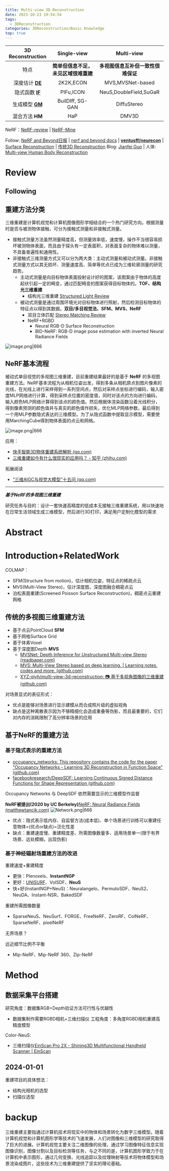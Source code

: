 ```yaml
---
title: Multi-view 3D Reconstruction
date: 2023-10-23 19:54:54
tags:
  - 3DReconstruction
categories: 3DReconstruction/Basic Knowledge
top: true
---
```


| 3D Reconstruction |             Single-view              |             Multi-view             |
|:-----------------:|:------------------------------------:|:----------------------------------:|
|       特点        | **简单但信息不足，未见区域很难重建** | **多视图信息互补但一致性很难保证** |
|  深度估计 **[DE](/3DReconstruction/Basic%20Knowledge/Other%20Paper%20About%20Reconstruction)**  |              2K2K,ECON               |          MVS,MVSNet-based          |
|  隐式函数 **[IF](/3DReconstruction/Basic%20Knowledge/Other%20Paper%20About%20Reconstruction)**  |              PIFu,ICON               |    NeuS,DoubleField,SuGaR    |
|  生成模型 **[GM](/3DReconstruction/Basic%20Knowledge/Generative%20Models%20Review)**  |           BuilDIff, SG-GAN           |            DiffuStereo             |
|  混合方法 **HM**  |                 HaP                  |               DMV3D                |

NeRF：[NeRF-review](/3DReconstruction/Basic%20Knowledge/NeRF/NeRF-review) | [NeRF-Mine](/3DReconstruction/Basic%20Knowledge/NeRF/NeRF-Mine)

Follow: [NeRF and Beyond日报](https://www.zhihu.com/column/c_1710703836652716032) | [nerf and beyond docs](https://github.com/yangjiheng/nerf_and_beyond_docs) | **[ventusff/neurecon](https://github.com/ventusff/neurecon)** | [Surface Reconstruction](https://paperswithcode.com/task/surface-reconstruction) | [传统3D Reconstruction](https://github.com/openMVG/awesome_3DReconstruction_list)
Blog: [Jianfei Guo](https://longtimenohack.com/) | 
人体: [Multi-view Human Body Reconstruction](/3DReconstruction/Basic%20Knowledge/Multi-view%20Human%20Body%20Reconstruction)

<!-- more -->

# Review

## Following



## 重建方法分类
三维重建是计算机视觉和计算机图像图形学相结合的一个热门研究方向。根据测量时是否与被测物体接触，可分为接触式测量和非接触式测量。
- 接触式测量方法虽然测量精度高，但测量效率低，速度慢，操作不当很容易损坏被测物体表面，而且由于探头有一定表面积，对表面复杂的物体难以测量，不具备普遍性和通用性。
- 非接触式三维测量方式又可以分为两大类：主动式测量和被动式测量。非接触式测量方式以其无损坏、测量速度高、简单等优点已成为三维轮廓测量的研究趋势。
  - 主动式测量是向目标物体表面投射设计好的图案，该图案由于物体的高度起伏引起一定的畸变，通过匹配畸变的图案获得目标物体的。**TOF、结构光三维重建**
    - 结构光三维重建 [Structured Light Review](/3DReconstruction/Other%20Methods/Structured%20Light/Structured%20Light%20Review)
  - 被动式测量是通过周围环境光对目标物体进行照射，然后检测目标物体的特征点以得到其数据。**双目/多目视觉法、SFM、MVS、NeRF**
    - 双目立体匹配 [Stereo Matching Review](/3DReconstruction/Other%20Methods/Stereo%20Matching/Stereo%20Matching%20Review)
    - NeRF+RGBD
      - Neural RGB-D Surface Reconstruction
      - BID-NeRF: RGB-D image pose estimation with inverted Neural Radiance Fields

![image.png|666](https://raw.githubusercontent.com/qiyun71/Blog_images/main/pictures20231219125844.png)

## NeRF基本流程
被动式单目视觉的多视图三维重建，目前重建结果最好的是基于 **NeRF** 的多视图重建方法。NeRF基本流程为从相机位姿出发，得到多条从相机原点到图片像素的光线，在光线上进行采样得到一系列空间点，然后对采样点坐标进行编码，输入密度MLP网络进行计算，得到采样点位置的密度值，同时对该点的方向进行编码，输入颜色MLP网络计算得到该点的颜色值。然后根据体渲染函数沿着光线积分，得到像素预测的颜色值并与真实的颜色值作损失，优化MLP网络参数，最后得到一个用MLP参数隐式表达的三维模型。为了从隐式函数中提取显示模型，需要使用MarchingCube得到物体表面的点云和网格。

![image.png|666](https://raw.githubusercontent.com/qiyun71/Blog_images/main/pictures20231219125859.png)

应用：
- [快手智能3D物体重建系统解析 (qq.com)](https://mp.weixin.qq.com/s/-VU-OBpdmU0DLiEgtTFEeg)
- [三维重建如今有什么很现实的应用吗？ - 知乎 (zhihu.com)](https://www.zhihu.com/question/449185693)

拓展阅读
- [“三维AIGC与视觉大模型”十五问 (qq.com)](https://mp.weixin.qq.com/s?__biz=MzI0MTY1NTk1Nw==&mid=2247495573&idx=1&sn=968b2d4fe20e1ab21e139f943b3cce71&chksm=e90ae66fde7d6f79cc842d9cde6b928605e3d360d17e1fdf9bde7c854058f1649a1bc45e53a7&scene=132&exptype=timeline_recommend_article_extendread_samebiz#wechat_redirect)

---

***基于NeRF的多视图三维重建***

研究任务与目的：设计一套快速高精度的低成本无接触三维重建系统，用以快速地在日常生活领域生成三维模型，然后进行3D打印，满足用户定制化模型的需求

# Abstract

# Introduction+RelatedWork

COLMAP：
- SFM(Structure from motion)，估计相机位姿，特征点的稀疏点云
- MVS(Multi-View Stereo)，估计深度图，深度图融合稠密点云
- 泊松表面重建(Screened Poisson Surface Reconstruction)，稠密点云重建网格

## 传统的多视图三维重建方法

- 基于点云PointCloud **SFM**
- 基于网格Surface Grid
- 基于体素Voxel
- 基于深度图Depth **MVS**
  - [MVSNet: Depth Inference for Unstructured Multi-view Stereo (readpaper.com)](https://readpaper.com/pdf-annotate/note?pdfId=4518062699161739265&noteId=1986540055632613120)
  - [MVS: Multi-View Stereo based on deep learning. | Learning notes, codes and more. (github.com)](https://github.com/doubleZ0108/MVS)
  - [XYZ-qiyh/multi-view-3d-reconstruction: 📷 基于多视角图像的三维重建 (github.com)](https://github.com/XYZ-qiyh/multi-view-3d-reconstruction)

对场景显式的表征形式：
- 优点是能够对场景进行显示建模从而合成照片级的虚拟视角
- 缺点是这种离散表示因为不够精细化会造成重叠等伪影，而且最重要的，它们对内存的消耗限制了高分辨率场景的应用

## 基于NeRF的重建方法

### 基于隐式表示的重建方法
- [occupancy_networks: This repository contains the code for the paper "Occupancy Networks - Learning 3D Reconstruction in Function Space" (github.com)](https://github.com/autonomousvision/occupancy_networks)
- [facebookresearch/DeepSDF: Learning Continuous Signed Distance Functions for Shape Representation (github.com)](https://github.com/facebookresearch/DeepSDF?tab=readme-ov-file)

Occupancy Networks 与 DeepSDF 依然需要显示的三维模型作监督

**NeRF被提出(2020 by UC Berkeley)**[NeRF: Neural Radiance Fields (matthewtancik.com)](https://www.matthewtancik.com/nerf)
![Network.png|666](https://raw.githubusercontent.com/yq010105/Blog_images/main/Network.png)

- 优点：隐式表示低内存、自监督方法(成本低)、单个场景进行训练可以重建任意物体=(优点or缺点)=泛化性差
- 缺点：重建速度慢、重建精度差、所需图像数量多、适用场景单一(限于有界场景、远处模糊，出现伪影)

### 基于神经辐射场重建方法的改进

重建速度+重建精度
- 更快：Plenoxels、**InstantNGP**
- 更好：[UNISURF](https://github.com/autonomousvision/unisurf)、VolSDF、**NeuS**
- 快+好(InstantNGP+NeuS)：Neuralangelo、PermutoSDF、NeuS2、NeuDA、Instant-NSR、BakedSDF

重建所需图像数量
- SparseNeuS、NeuSurf、FORGE、FreeNeRF、ZeroRF、ColNeRF、SparseNeRF、pixelNeRF

无界场景？

远近细节比例不平衡
- Mip-NeRF、Mip-NeRF 360、Zip-NeRF

# Method

## 数据采集平台搭建

研究角度：数据集RGB+Depth验证方法可行性与优越性
- 数据集制作需要RGBD相机+三维扫描仪
工程角度：多角度RGBD相机重建高精度模型


Color-NeuS: 
- 三维扫描仪[EinScan Pro 2X - Shining3D Multifunctional Handheld Scanner | EinScan](https://www.einscan.com/handheld-3d-scanner/einscan-pro-2x-2020/)

## 2024-01-01

重建项目的具体想法：
- 结构光相机的选型
- 扫描仪选型


# backup

三维重建主要指通过计算机技术将现实中的物体和场景转化为数字三维模型。随着计算机视觉和计算机图形学等技术的飞速发展，人们对图像和三维模型的研究取得了巨大的进展。计算机视觉主要关注二维图像的处理，通过学习图像特征信息实现图像识别，图像分割以及目标检测等任务，与之不同的是，计算机图形学致力于在计算机中表示图形，通过几何变换、光线追踪以及纹理映射等技术将物体模型和场景渲染成图片，这些技术为三维重建提供了坚实的理论基础。